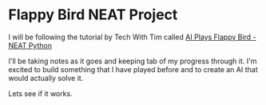 # Flappy Bird NEAT Project

I will be following the tutorial by Tech With Tim called [AI Plays Flappy Bird - NEAT Python](https://www.youtube.com/watch?v=MMxFDaIOHsE&list=PLzMcBGfZo4-lwGZWXz5Qgta_YNX3_vLS2)

I'll be taking notes as it goes and keeping tab of my progress through it.  I'm excited to build something 
that I have played before and to create an AI that would actually solve it.  

Lets see if it works. 
